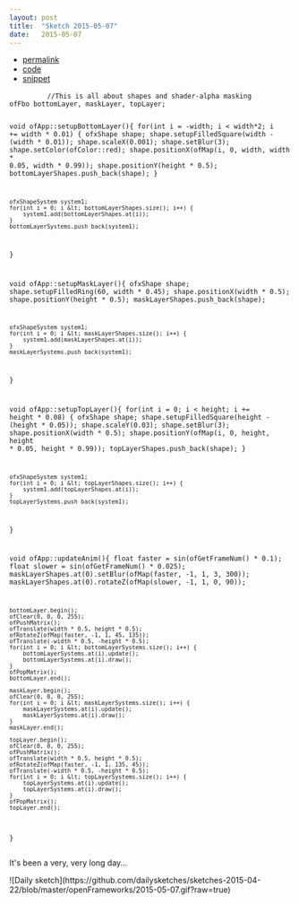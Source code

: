 ```yaml
---
layout: post
title:  "Sketch 2015-05-07"
date:   2015-05-07
---
```

<div class="code">
    <ul>
        <li><a href="{% post_url 2015-05-07-sketch %}">permalink</a></li>
        <li><a href="https://github.com/dailysketches/dailySketches/tree/master/sketches/2015-05-07">code</a></li>
        <li><a href="#" class="snippet-button">snippet</a></li>
    </ul>
    <pre class="snippet">
        <code class="cpp">//This is all about shapes and shader-alpha masking
ofFbo bottomLayer, maskLayer, topLayer;

void ofApp::setupBottomLayer(){
    for(int i = -width; i &lt; width*2; i += width * 0.01) {
        ofxShape shape;
        shape.setupFilledSquare(width - (width * 0.01));
        shape.scaleX(0.001);
        shape.setBlur(3);
        shape.setColor(ofColor::red);
        shape.positionX(ofMap(i, 0, width, width * 0.05, width * 0.99));
        shape.positionY(height * 0.5);
        bottomLayerShapes.push_back(shape);
    }
    
    ofxShapeSystem system1;
    for(int i = 0; i &lt; bottomLayerShapes.size(); i++) {
        system1.add(bottomLayerShapes.at(i));
    }
    bottomLayerSystems.push_back(system1);
}

void ofApp::setupMaskLayer(){
    ofxShape shape;
    shape.setupFilledRing(60, width * 0.45);
    shape.positionX(width * 0.5);
    shape.positionY(height * 0.5);
    maskLayerShapes.push_back(shape);
    
    ofxShapeSystem system1;
    for(int i = 0; i &lt; maskLayerShapes.size(); i++) {
        system1.add(maskLayerShapes.at(i));
    }
    maskLayerSystems.push_back(system1);
}

void ofApp::setupTopLayer(){
    for(int i = 0; i &lt; height; i += height * 0.08) {
        ofxShape shape;
        shape.setupFilledSquare(height - (height * 0.05));
        shape.scaleY(0.03);
        shape.setBlur(3);
        shape.positionX(width * 0.5);
        shape.positionY(ofMap(i, 0, height, height * 0.05, height * 0.99));
        topLayerShapes.push_back(shape);
    }
    
    ofxShapeSystem system1;
    for(int i = 0; i &lt; topLayerShapes.size(); i++) {
        system1.add(topLayerShapes.at(i));
    }
    topLayerSystems.push_back(system1);
}

void ofApp::updateAnim(){
    float faster = sin(ofGetFrameNum() * 0.1);
    float slower = sin(ofGetFrameNum() * 0.025);
    maskLayerShapes.at(0).setBlur(ofMap(faster, -1, 1, 3, 300));
    maskLayerShapes.at(0).rotateZ(ofMap(slower, -1, 1, 0, 90));
    
    bottomLayer.begin();
    ofClear(0, 0, 0, 255);
    ofPushMatrix();
    ofTranslate(width * 0.5, height * 0.5);
    ofRotateZ(ofMap(faster, -1, 1, 45, 135));
    ofTranslate(-width * 0.5, -height * 0.5);
    for(int i = 0; i &lt; bottomLayerSystems.size(); i++) {
        bottomLayerSystems.at(i).update();
        bottomLayerSystems.at(i).draw();
    }
    ofPopMatrix();
    bottomLayer.end();
    
    maskLayer.begin();
    ofClear(0, 0, 0, 255);
    for(int i = 0; i &lt; maskLayerSystems.size(); i++) {
        maskLayerSystems.at(i).update();
        maskLayerSystems.at(i).draw();
    }
    maskLayer.end();
    
    topLayer.begin();
    ofClear(0, 0, 0, 255);
    ofPushMatrix();
    ofTranslate(width * 0.5, height * 0.5);
    ofRotateZ(ofMap(faster, -1, 1, 135, 45));
    ofTranslate(-width * 0.5, -height * 0.5);
    for(int i = 0; i &lt; topLayerSystems.size(); i++) {
        topLayerSystems.at(i).update();
        topLayerSystems.at(i).draw();
    }
    ofPopMatrix();
    topLayer.end();
}</code>
    </pre>
</div>
<p class="description">It's been a very, very long day...</p>
![Daily sketch](https://github.com/dailysketches/sketches-2015-04-22/blob/master/openFrameworks/2015-05-07.gif?raw=true)
